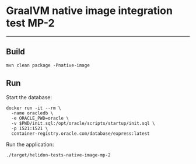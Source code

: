 # GraalVM native image integration test MP-2
_____

## Build

```shell
mvn clean package -Pnative-image
```  

## Run

Start the database:
```shell
docker run -it --rm \
  -name oracledb \
  -e ORACLE_PWD=oracle \
  -v $PWD/init.sql:/opt/oracle/scripts/startup/init.sql \
  -p 1521:1521 \
  container-registry.oracle.com/database/express:latest
```

Run the application:
```shell
./target/helidon-tests-native-image-mp-2
```
